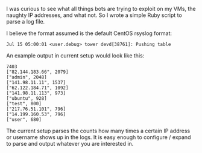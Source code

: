 I was curious to see what all things bots are trying to exploit on my VMs, the naughty IP addresses, and what not. So I wrote a simple Ruby script to parse a log file.

I believe the format assumed is the default CentOS rsyslog format:
```
Jul 15 05:00:01 <user.debug> tower devd[38761]: Pushing table
```

An example output in current setup would look like this:
```
7403
["82.144.183.66", 2079]
["admin", 2048]
["141.98.11.11", 1537]
["62.122.184.71", 1092]
["141.98.11.113", 973]
["ubuntu", 928]
["test", 800]
["217.76.51.101", 796]
["14.199.160.53", 796]
["user", 680]
```

The current setup parses the counts how many times a certain IP address or username shows up in the logs. It is easy enough to configure / expand to parse and output whatever you are interested in.
